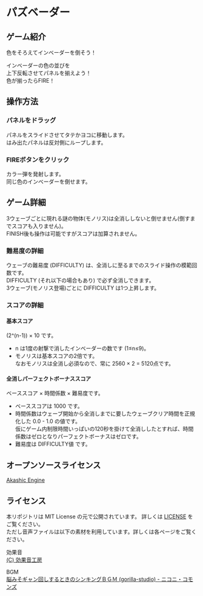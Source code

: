 # パズベーダー
## ゲーム紹介
色をそろえてインベーダーを倒そう！

インベーダーの色の並びを  
上下反転させてパネルを揃えよう！   
色が揃ったらFIRE！

## 操作方法
### パネルをドラッグ
パネルをスライドさせてタテかヨコに移動します。  
はみ出たパネルは反対側にループします。

### FIREボタンをクリック
カラー弾を発射します。  
同じ色のインベーダーを倒せます。

## ゲーム詳細
3ウェーブごとに現れる謎の物体(モノリス)は全消ししないと倒せません(倒すまでスコアも入りません)。  
FINISH後も操作は可能ですがスコアは加算されません。

### 難易度の詳細
ウェーブの難易度 (DIFFICULTY) は、全消しに至るまでのスライド操作の模範回数です。  
DIFFICULTY (それ以下の場合もあり) で必ず全消しできます。  
3ウェーブ(モノリス登場)ごとに DIFFICULTY は1つ上昇します。  

### スコアの詳細
#### 基本スコア
(2^(n-1)) × 10 です。  
- n は1度の射撃で消したインベーダーの数です (1≤n≤9)。
- モノリスは基本スコアの2倍です。  
  なおモノリスは全消し必須なので、常に 2560 × 2 = 5120点です。

#### 全消しパーフェクトボーナススコア
ベーススコア × 時間係数 × 難易度です。 
- ベーススコアは 1000 です。 
- 時間係数はウェーブ開始から全消しまでに要したウェーブクリア時間を正規化した 0.0 - 1.0 の値です。  
  仮にゲーム内制限時間いっぱいの120秒を掛けて全消ししたとすれば、時間係数はゼロとなりパーフェクトボーナスはゼロです。  
- 難易度は DIFFICULTY値 です。

## オープンソースライセンス
[Akashic Engine](https://akashic-games.github.io/)

## ライセンス
本リポジトリは MIT License の元で公開されています。 詳しくは [LICENSE](/LICENSE) をご覧ください。  
ただし音声ファイルは以下の素材を利用しています。詳しくは各ページをご覧ください。

効果音  
[(C) 効果音工房](https://umipla.com/%E5%88%A9%E7%94%A8%E8%A6%8F%E7%B4%84)

BGM  
[脳みそギャン回しするときのシンキングＢＧＭ (gorilla-studio) - ニコニ・コモンズ](https://commons.nicovideo.jp/works/nc227381)


